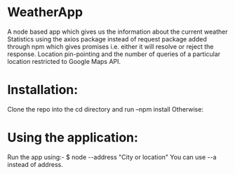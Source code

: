 # WeatherApp
A node based app which gives us the information about the current weather 
Statistics using the axios package instead of request package added through npm which gives promises i.e. either it will resolve or reject the response. Location pin-pointing and the number of queries of a particular location restricted to Google Maps API.

Installation:
===
Clone the repo into the cd directory and run –npm install
Otherwise:

Using the application:
===
Run the app using:- $ node --address "City or location"
You can use --a instead of address.



